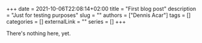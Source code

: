 +++ 
date = 2021-10-06T22:08:14+02:00
title = "First blog post"
description = "Just for testing purposes"
slug = ""
authors = ["Dennis Acar"]
tags = []
categories = []
externalLink = ""
series = []
+++

There's nothing here, yet.